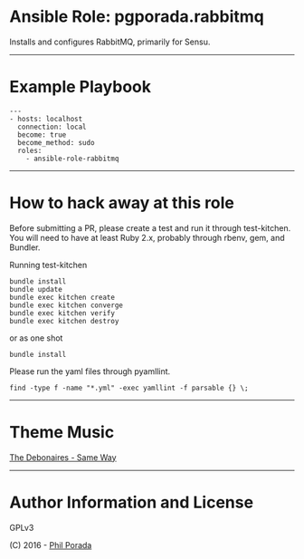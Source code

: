 # Ansible Role: pgporada.rabbitmq
Installs and configures RabbitMQ, primarily for Sensu.

- - - -
# Example Playbook

    ---
    - hosts: localhost
      connection: local
      become: true
      become_method: sudo
      roles:
        - ansible-role-rabbitmq

- - - -
# How to hack away at this role
Before submitting a PR, please create a test and run it through test-kitchen. You will need to have at least Ruby 2.x, probably through rbenv, gem, and Bundler.

Running test-kitchen

    bundle install
    bundle update
    bundle exec kitchen create
    bundle exec kitchen converge
    bundle exec kitchen verify
    bundle exec kitchen destroy

or as one shot

    bundle install

Please run the yaml files through pyamllint.

    find -type f -name "*.yml" -exec yamllint -f parsable {} \;

- - - -
# Theme Music
[The Debonaires - Same Way](https://www.youtube.com/watch?v=Y5erad_FX9U)

- - - -
# Author Information and License
GPLv3

(C) 2016 - [Phil Porada](https://philporada.com)
